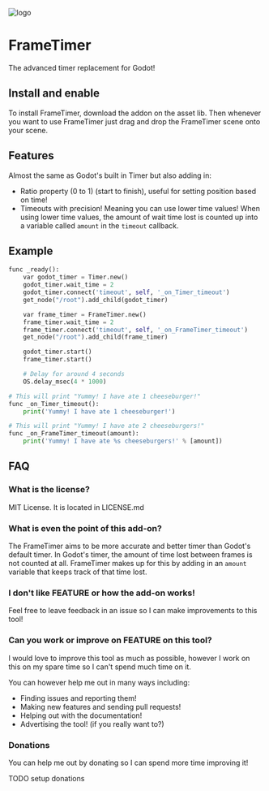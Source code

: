 ![logo](./addons/frame_timer/assets/frame_timer_logo_asset_lib.png)

# FrameTimer
The advanced timer replacement for Godot!

## Install and enable
To install FrameTimer, download the addon on the asset lib.
Then whenever you want to use FrameTimer just drag and drop the FrameTimer scene onto your scene.

## Features
Almost the same as Godot's built in Timer but also adding in:
* Ratio property (0 to 1) (start to finish), useful for setting position based on time!
* Timeouts with precision! Meaning you can use lower time values! When using lower time values, the amount
of wait time lost is counted up into a variable called ``amount`` in the ``timeout`` callback.

## Example
```py
func _ready():
	var godot_timer = Timer.new()
	godot_timer.wait_time = 2
	godot_timer.connect('timeout', self, '_on_Timer_timeout')
	get_node("/root").add_child(godot_timer)

	var frame_timer = FrameTimer.new()
	frame_timer.wait_time = 2
	frame_timer.connect('timeout', self, '_on_FrameTimer_timeout')
	get_node("/root").add_child(frame_timer)

	godot_timer.start()
	frame_timer.start()

	# Delay for around 4 seconds
	OS.delay_msec(4 * 1000)

# This will print "Yummy! I have ate 1 cheeseburger!"
func _on_Timer_timeout():
	print('Yummy! I have ate 1 cheeseburger!')

# This will print "Yummy! I have ate 2 cheeseburgers!"
func _on_FrameTimer_timeout(amount):
	print('Yummy! I have ate %s cheeseburgers!' % [amount])
```

## FAQ
### What is the license?
MIT License. It is located in LICENSE.md

### What is even the point of this add-on?
The FrameTimer aims to be more accurate and better timer than Godot's default timer.
In Godot's timer, the amount of time lost between frames is not counted at all.
FrameTimer makes up for this by adding in an ``amount`` variable that keeps track of that time lost.

### I don't like FEATURE or how the add-on works!
Feel free to leave feedback in an issue so I can make improvements to this tool!

### Can you work or improve on FEATURE on this tool?
I would love to improve this tool as much as possible, however I work on this on my spare time so I can't spend much time on it.

You can however help me out in many ways including:
* Finding issues and reporting them!
* Making new features and sending pull requests!
* Helping out with the documentation!
* Advertising the tool! (if you really want to?)

### Donations
You can help me out by donating so I can spend more time improving it!

TODO setup donations